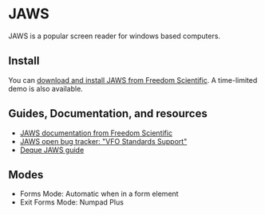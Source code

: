 # JAWS

JAWS is a popular screen reader for windows based computers.

## Install

You can [download and install JAWS from Freedom Scientific](https://www.freedomscientific.com/Products/Blindness/JAWS). A time-limited demo is also available.

## Guides, Documentation, and resources

* [JAWS documentation from Freedom Scientific](https://www.freedomscientific.com/products/blindness/jawsdocumentation)
* [JAWS open bug tracker: "VFO Standards Support"](https://github.com/FreedomScientific/VFO-standards-support)  
* [Deque JAWS guide](https://dequeuniversity.com/screenreaders/jaws-keyboard-shortcuts)

## Modes

* Forms Mode: Automatic when in a form element
* Exit Forms Mode: Numpad Plus

